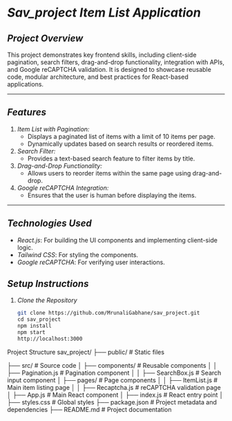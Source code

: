 # _Sav_project Item List Application_

## _Project Overview_

This project demonstrates key frontend skills, including client-side pagination, search filters, drag-and-drop functionality, integration with APIs, and Google reCAPTCHA validation. It is designed to showcase reusable code, modular architecture, and best practices for React-based applications.

---

## _Features_

1. _Item List with Pagination:_
   - Displays a paginated list of items with a limit of 10 items per page.
   - Dynamically updates based on search results or reordered items.
2. _Search Filter:_
   - Provides a text-based search feature to filter items by title.
3. _Drag-and-Drop Functionality:_
   - Allows users to reorder items within the same page using drag-and-drop.
4. _Google reCAPTCHA Integration:_
   - Ensures that the user is human before displaying the items.

---

## _Technologies Used_

- _React.js_: For building the UI components and implementing client-side logic.
- _Tailwind CSS_: For styling the components.
- _Google reCAPTCHA_: For verifying user interactions.

## _Setup Instructions_

1. _Clone the Repository_
   ```bash
   git clone https://github.com/MrunaliGabhane/sav_project.git
   cd sav_project
   npm install
   npm start
   http://localhost:3000
   ```

Project Structure
sav_project/
├── public/ # Static files

├── src/ # Source code
│ ├── components/ # Reusable components
│ │ ├── Pagination.js # Pagination component
│ │ ├── SearchBox.js # Search input component
│ ├── pages/ # Page components
│ │ ├── ItemList.js # Main item listing page
│ │ ├── Recaptcha.js # reCAPTCHA validation page
│ ├── App.js # Main React component
│ ├── index.js # React entry point
│ ├── styles.css # Global styles
├── package.json # Project metadata and dependencies
├── README.md # Project documentation

